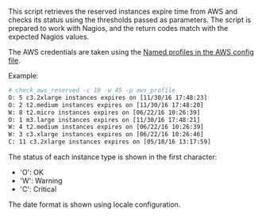 This script retrieves the reserved instances expire time from AWS and checks its status using the thresholds passed as parameters.
The script is prepared to work with Nagios, and the return codes match with the expected Nagios values.

The AWS credentials are taken using the [Named profiles in the AWS config file](http://docs.aws.amazon.com/cli/latest/userguide/cli-chap-getting-started.html#cli-multiple-profiles).

Example:

```bash
# check_aws_reserved -c 10 -w 45 -p aws_profile
O: 5 c3.2xlarge instances expires on [11/30/16 17:48:23]
O: 2 t2.medium instances expires on [11/30/16 17:48:20]
W: 8 t2.micro instances expires on [06/22/16 10:26:39]
O: 1 m3.large instances expires on [11/30/16 17:48:21]
W: 4 t2.medium instances expires on [06/22/16 10:26:39]
W: 3 c3.xlarge instances expires on [06/22/16 10:26:46]
C: 11 c3.2xlarge instances expires on [05/18/16 13:17:59]
```

The status of each instance type is shown in the first character:
- 'O': OK
- 'W': Warning
- 'C': Critical

The date format is shown using locale configuration.
